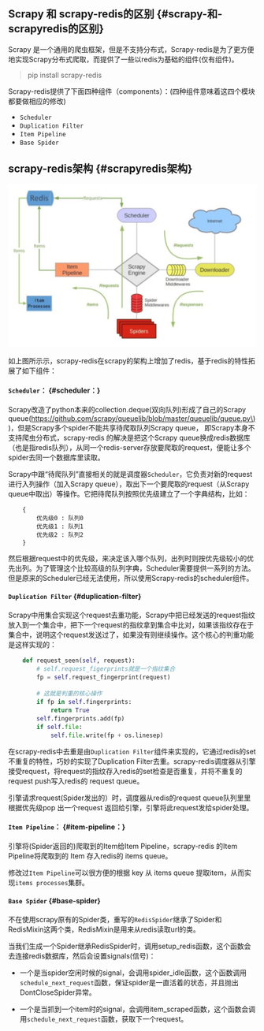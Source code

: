 ## Scrapy 和 scrapy-redis的区别 {#scrapy-和-scrapyredis的区别}

Scrapy 是一个通用的爬虫框架，但是不支持分布式，Scrapy-redis是为了更方便地实现Scrapy分布式爬取，而提供了一些以redis为基础的组件\(仅有组件\)。

> pip install scrapy-redis

Scrapy-redis提供了下面四种组件（components）：\(四种组件意味着这四个模块都要做相应的修改\)

* `Scheduler`
* `Duplication Filter`
* `Item Pipeline`
* `Base Spider`

## scrapy-redis架构 {#scrapyredis架构}

![](/assets/scrapy-redis.png)

如上图所⽰示，scrapy-redis在scrapy的架构上增加了redis，基于redis的特性拓展了如下组件：

#### `Scheduler`： {#scheduler：}

Scrapy改造了python本来的collection.deque\(双向队列\)形成了自己的Scrapy queue\([https://github.com/scrapy/queuelib/blob/master/queuelib/queue.py\)](https://github.com/scrapy/queuelib/blob/master/queuelib/queue.py)\)，但是Scrapy多个spider不能共享待爬取队列Scrapy queue， 即Scrapy本身不支持爬虫分布式，scrapy-redis 的解决是把这个Scrapy queue换成redis数据库（也是指redis队列），从同一个redis-server存放要爬取的request，便能让多个spider去同一个数据库里读取。

Scrapy中跟“待爬队列”直接相关的就是调度器`Scheduler`，它负责对新的request进行入列操作（加入Scrapy queue），取出下一个要爬取的request（从Scrapy queue中取出）等操作。它把待爬队列按照优先级建立了一个字典结构，比如：

```
    {
        优先级0 : 队列0
        优先级1 : 队列1
        优先级2 : 队列2
    }
```

然后根据request中的优先级，来决定该入哪个队列，出列时则按优先级较小的优先出列。为了管理这个比较高级的队列字典，Scheduler需要提供一系列的方法。但是原来的Scheduler已经无法使用，所以使用Scrapy-redis的scheduler组件。

#### `Duplication Filter` {#duplication-filter}

Scrapy中用集合实现这个request去重功能，Scrapy中把已经发送的request指纹放入到一个集合中，把下一个request的指纹拿到集合中比对，如果该指纹存在于集合中，说明这个request发送过了，如果没有则继续操作。这个核心的判重功能是这样实现的：

```py
    def request_seen(self, request):
        # self.request_figerprints就是一个指纹集合  
        fp = self.request_fingerprint(request)

        # 这就是判重的核心操作  
        if fp in self.fingerprints:
            return True
        self.fingerprints.add(fp)
        if self.file:
            self.file.write(fp + os.linesep)
```

在scrapy-redis中去重是由`Duplication Filter`组件来实现的，它通过redis的set 不重复的特性，巧妙的实现了Duplication Filter去重。scrapy-redis调度器从引擎接受request，将request的指纹存⼊redis的set检查是否重复，并将不重复的request push写⼊redis的 request queue。

引擎请求request\(Spider发出的）时，调度器从redis的request queue队列⾥里根据优先级pop 出⼀个request 返回给引擎，引擎将此request发给spider处理。

#### `Item Pipeline`： {#item-pipeline：}

引擎将\(Spider返回的\)爬取到的Item给Item Pipeline，scrapy-redis 的Item Pipeline将爬取到的 Item 存⼊redis的 items queue。

修改过`Item Pipeline`可以很方便的根据 key 从 items queue 提取item，从⽽实现`items processes`集群。

#### `Base Spider` {#base-spider}

不在使用scrapy原有的Spider类，重写的`RedisSpider`继承了Spider和RedisMixin这两个类，RedisMixin是用来从redis读取url的类。

当我们生成一个Spider继承RedisSpider时，调用setup\_redis函数，这个函数会去连接redis数据库，然后会设置signals\(信号\)：

* 一个是当spider空闲时候的signal，会调用spider\_idle函数，这个函数调用`schedule_next_request`函数，保证spider是一直活着的状态，并且抛出DontCloseSpider异常。

* 一个是当抓到一个item时的signal，会调用item\_scraped函数，这个函数会调用`schedule_next_request`函数，获取下一个request。



